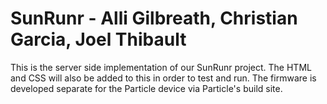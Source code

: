 # SunRunr - Alli Gilbreath, Christian Garcia, Joel Thibault
This is the server side implementation of our SunRunr project. The HTML and CSS will also be added to this in order to test and run. The firmware is developed separate for the Particle device via Particle's build site.

